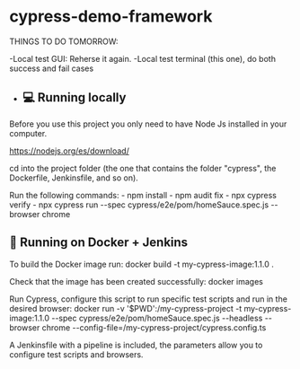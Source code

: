 # cypress-demo-framework

 THINGS TO DO TOMORROW:

 -Local test GUI: Reherse it again.
 -Local test terminal (this one), do both success and fail cases

 






- ## 💻 Running locally

Before you use this project you only need to have Node Js installed in your computer.

https://nodejs.org/es/download/

cd into the project folder (the one that contains the folder "cypress", the Dockerfile, Jenkinsfile, and so on).

Run the following commands:
    - npm install
    - npm audit fix
    - npx cypress verify
    - npx cypress run --spec cypress/e2e/pom/homeSauce.spec.js --browser chrome

## 🚀 Running on Docker + Jenkins

To build the Docker image run:
    docker build -t my-cypress-image:1.1.0 .

Check that the image has been created successfully:
    docker images

Run Cypress, configure this script to run specific test scripts and run in the desired browser:
    docker run -v '$PWD':/my-cypress-project -t my-cypress-image:1.1.0 --spec cypress/e2e/pom/homeSauce.spec.js --headless --browser chrome --config-file=/my-cypress-project/cypress.config.ts

A Jenkinsfile with a pipeline is included, the parameters allow you to configure test scripts and browsers.

